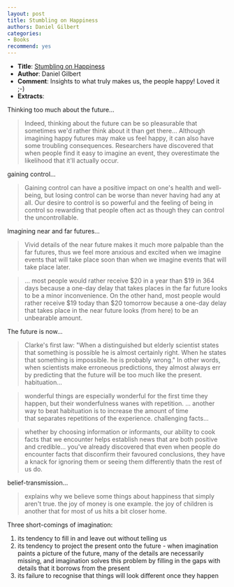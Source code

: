 ```yaml
---
layout: post
title: Stumbling on Happiness
authors: Daniel Gilbert
categories:
- Books
recommend: yes
---
```


- **Title**: [Stumbling on Happiness](http://www.amazon.com/Stumbling-Happiness-Daniel-Gilbert/dp/1400077427)
- **Author**: Daniel Gilbert
- **Comment**: Insights to what truly makes us, the people happy! Loved it ;-)
- **Extracts**:

Thinking too much about the future...

> Indeed, thinking about the future can be so pleasurable that sometimes we'd rather think about it than get there... Although imagining happy futures may make us feel happy, it can also have some troubling consequences. Researchers have discovered that when people find it easy to imagine an event, they overestimate the likelihood that it'll actually occur.

gaining control...

> Gaining control can have a positive impact on one's health and well-being, but losing control can be worse than never having had any at all. Our desire to control is so powerful and the feeling of being in control so rewarding that people often act as though they can control the uncontrollable.

Imagining near and far futures...

> Vivid details of the near future makes it much more palpable than the far futures, thus we feel more anxious and excited when we imagine events that will take place soon than when we imagine events that will take place later.

> ... most people would rather receive $20 in a year than $19 in 364 days because a one-day delay that takes places in the far future looks to be a minor inconvenience. On the other hand, most people would rather receive $19 today than $20 tomorrow because a one-day delay that takes place in the near future looks (from here) to be an unbearable amount.

The future is now...

> Clarke's first law: "When a distinguished but elderly scientist states that something is possible he is almost certainly right. When he states that something is impossible. he is probably wrong." In other words, when scientists make erroneous predictions, they almost always err by predicting that the future will be too much like the present.
 habituation...

> wonderful things are especially wonderful for the first time they happen, but their wonderfulness wanes with repetition. ... another way to beat habituation is to increase the amount of time that separates repetitions of the experience.
 challenging facts...

> whether by choosing information or informants, our ability to cook facts that we encounter helps establish news that are both positive and credible... you've already discovered that even when people do encounter facts that disconfirm their favoured conclusions, they have a knack for ignoring them or seeing them differently thatn the rest of us do.

belief-transmission...

> explains why we believe some things about happiness that simply aren't true. the joy of money is one example. the joy of children is another that for most of us hits a bit closer home.

Three short-comings of imagination:

1. its tendency to fill in and leave out without telling us
1. its tendency to project the present onto the future - when imagination paints a picture of the future, many of the details are necessarily missing, and imagination solves this problem by filling in the gaps with details that it borrows from the present
1. its failure to recognise that things will look different once they happen
